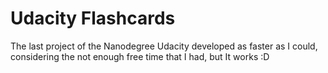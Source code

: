 # Udacity Flashcards

The last project of the Nanodegree Udacity developed as faster as I could, considering the not enough free time that I had, but It works :D